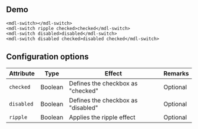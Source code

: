 ## Demo

```html_demo
<mdl-switch></mdl-switch>
<mdl-switch ripple checked>checked</mdl-switch>
<mdl-switch disabled>disabled</mdl-switch>
<mdl-switch disabled checked>disabled checked</mdl-switch>
```

## Configuration options

| Attribute | Type | Effect | Remarks |
|-----------|------|--------|---------|
| `checked` | Boolean | Defines the checkbox as "checked"  | Optional |
| `disabled` | Boolean | Defines the checkbox as "disabled" | Optional |
| `ripple` | Boolean | Applies the ripple effect | Optional |
